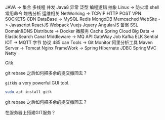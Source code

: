 JAVA -> 集合 多线程 并发 Java8 异常 泛型 编程逻辑 抽象
Linux -> 防火墙 shell 常用命令 堆栈分析 运维相关
NetWorking -> TCP/IP HTTP POST VPN SOCKETS CDN
DataBase -> MySQL Redis MongoDB Memcached
WebSite -> Javascript ReactJS Webpack Vuejs Jquery AngularJS 备案 SSL Domain&DNS
Distribute -> Docker 微服务 Cache  Spring Cloud
Big Data -> ElasticSearch Canal
Middleware -> MQ API GateWay Job Kafka ELK Sential
IOT -> MQTT 字节 协议 485 can
Tools -> Git Monitor 阿里分析工具 Maven
Server -> Tomcat Nginx
FrameWork -> Spring Hibernate JDBC SpringMVC Netty

Gitk

git rebase 之后如何把多余的提交撤回去？

`gitk`is a very powerful GUI tool.

```sh
sudo apt install gitk
```

git rebase 之后如何把多余的提交撤回去？


在服务器上搭建GIT服务？
